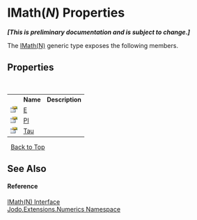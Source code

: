 # IMath(*N*) Properties
 _**\[This is preliminary documentation and is subject to change.\]**_

The <a href="T_Jodo_Extensions_Numerics_IMath_1">IMath(N)</a> generic type exposes the following members.


## Properties
&nbsp;<table><tr><th></th><th>Name</th><th>Description</th></tr><tr><td>![Public property](media/pubproperty.gif "Public property")</td><td><a href="P_Jodo_Extensions_Numerics_IMath_1_E">E</a></td><td /></tr><tr><td>![Public property](media/pubproperty.gif "Public property")</td><td><a href="P_Jodo_Extensions_Numerics_IMath_1_PI">PI</a></td><td /></tr><tr><td>![Public property](media/pubproperty.gif "Public property")</td><td><a href="P_Jodo_Extensions_Numerics_IMath_1_Tau">Tau</a></td><td /></tr></table>&nbsp;
<a href="#imath(*n*)-properties">Back to Top</a>

## See Also


#### Reference
<a href="T_Jodo_Extensions_Numerics_IMath_1">IMath(N) Interface</a><br /><a href="N_Jodo_Extensions_Numerics">Jodo.Extensions.Numerics Namespace</a><br />